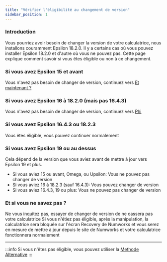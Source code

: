 ```yaml
---
title: "Vérifier l'éligibilité au changement de version"
sidebar_position: 1
---
```


### Introduction

Vous pourriez avoir besoin de changer la version de votre calculatrice, nous installons couramment Epsilon 18.2.0. Il y a certains cas où vous pouvez installer Epsilon 18.2.0 et d'autre où vous ne pouvez pas. Cette page explique comment savoir si vous êtes éligible ou non à ce changement.

### Si vous avez Epsilon 15 et avant

Vous n'avez pas besoin de changer de version, continuez vers [Et maintenant ?](/docs/n0110/n0110-unlocked)

### Si vous avez Epsilon 16 à 18.2.0 (mais pas 16.4.3)

Vous n'avez pas besoin de changer de version, continuez vers [Phi](/docs/n0110/phi)

### Si vous avez Epsilon 16.4.3 ou 18.2.3

Vous êtes éligible, vous pouvez continuer normalement

### Si vous avez Epsilon 19 ou au dessus

Cela dépend de la version que vous aviez avant de mettre à jour vers Epsilon 19 et plus.

- Si vous aviez 15 ou avant, Omega, ou Upsilon: Vous ne pouvez pas changer de version
- Si vous aviez 16 à 18.2.3 (sauf 16.4.3): Vous pouvez changer de version
- Si vous aviez 16.4.3, 19 ou plus: Vous ne pouvez pas changer de version

### Et si vous ne savez pas ?

Ne vous inquitez pas, essayer de changer de version de ne cassera pas votre calculatrice
Si vous n'étiez pas éligible, après la manipulation, la calculatrice sera bloquée sur l'écran Recovery de Numworks et vous serez en mesure de mettre à jour depuis le site de Numworks et votre calculatrice fonctionnera normalement

---

:::info
Si vous n'êtes pas éligible, vous pouvez utiliser la [Methode Alternative](/docs/n0110/n0110-is-locked#alternate-methods)
:::
